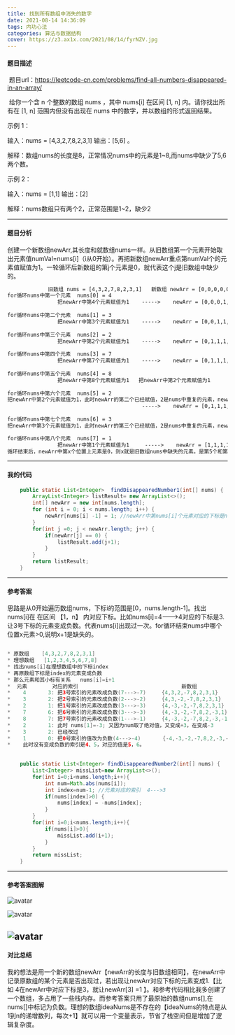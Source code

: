 ```yaml
---
title: 找到所有数组中消失的数字
date: 2021-08-14 14:36:09
tags: 内功心法
categories: 算法与数据结构
cover: https://z3.ax1x.com/2021/08/14/fyrNZV.jpg
---
```



#### 题目描述

​	题目url：https://leetcode-cn.com/problems/find-all-numbers-disappeared-in-an-array/

​	给你一个含 n 个整数的数组 nums ，其中 nums[i] 在区间 [1, n] 内。请你找出所有在 [1, n] 范围内但没有出现在 nums 中的数字，并以数组的形式返回结果。

示例 1：

输入：nums = [4,3,2,7,8,2,3,1]    输出：[5,6] 。

解释：数组nums的长度是8，正常情况nums中的元素是1~8,而nums中缺少了5,6两个数。


示例 2：

输入：nums = [1,1]   输出：[2]

解释：nums数组只有两个2，正常范围是1~2，缺少2

---

#### 题目分析

​	创建一个新数组newArr,其长度和就数组nums一样。从旧数组第一个元素开始取出元素值numVal=nums[i]（i从0开始）。再把新数组newArr重点第numVal个的元素值赋值为1。一轮循环后新数组的第j个元素是0，就代表这个j是旧数组中缺少的。

```txt
             旧数组 nums = [4,3,2,7,8,2,3,1]   新数组 newArr = [0,0,0,0,0,0,0,0]
for循环nums中第一个元素  nums[0] = 4 
				把newArr中第4个元素赋值为1    ----->    newArr = [0,0,0,1,0,0,0,0]
				
for循环nums中第二个元素  nums[1] = 3 		
				把newArr中第3个元素赋值为1    ----->    newArr = [0,0,1,1,0,0,0,0]
				
for循环nums中第三个元素  nums[2] = 2 	
				把newArr中第2个元素赋值为1    ----->    newArr = [0,1,1,1,0,0,0,0]
				
for循环nums中第四个元素  nums[3] = 7 				
				把newArr中第7个元素赋值为1    ----->    newArr = [0,1,1,1,0,0,1,0]
				
for循环nums中第五个元素  nums[4] = 8 				
				把newArr中第8个元素赋值为1   把newArr中第2个元素赋值为1
				
for循环nums中第六个元素  nums[5] = 2 					
把newArr中第2个元素赋值为1，此时newArr的第二个已经赋值，2是nums中重复的元素，newArr不变
										   ----->    newArr = [0,1,1,1,0,0,1,1]
										   
for循环nums中第七个元素  nums[6] = 3										   
把newArr中第3个元素赋值为1，此时newArr的第三个已经赋值，2是nums中重复的元素，newArr不变													   ----->    newArr = [0,1,1,1,0,0,1,1]

for循环nums中第八个元素  nums[7] = 1
				把newArr中第1个元素赋值为1     ----->    newArr = [1,1,1,1,0,0,1,1]
循环结束后，newArr中第x个位置上元素是0，则x就是旧数组nums中缺失的元素。是第5个和第6个缺失
```
---
#### 我的代码

```java
	public static List<Integer>  findDisappearedNumber1(int[] nums) { 
		ArrayList<Integer> listResult= new ArrayList<>();
        int[] newArr = new int[nums.length];
        for (int i = 0; i < nums.length; i++) {
            newArr[nums[i] -1] = 1; //newArr中第nums[i]个元素对应的下标是nums[i]-1
        }
        for(int j =0; j < newArr.length; j++) {
            if(newArr[j] == 0) {
                listResult.add(j+1);
            }
        }
        return listResult;
    }
```
---
#### 参考答案

​	思路是从0开始遍历数组nums，下标i的范围是[0，nums.length-1]。找出nums[i]在 在区间 【1，n】 内对应下标。比如nums[i]=4--->4对应的下标是3.让3号下标的元素变成负数。代表nums[i]出现过一次。for循环结束nums中哪个位置x元素>0,说明x+1是缺失的。

```java

* 原数组    [4,3,2,7,8,2,3,1]
* 理想数组   [1,2,3,4,5,6,7,8]     	
* 找出nums[i]在理想数组中的下标index
* 再原数组下标是index的元素变成负数    
* 那么元素和其小标有关系   nums[i]=i+1
*  元素        对应的索引                                 新数组
*    4       3: 把3号索引的元素改成负数(7--->-7)     {4,3,2,-7,8,2,3,1}
*    3       2: 把2号索引的元素改成负数(2--->-2)     {4,3,-2,-7,8,2,3,1}
*    2       1: 把1号索引的元素改成负数(3--->-3)     {4,-3,-2,-7,8,2,3,1}
*    7       6: 把6号索引的元素改成负数(3--->-3)     {4,-3,-2,-7,8,2,-3,1}
*    8       7: 把7号索引的元素改成负数(1--->-1)     {4,-3,-2,-7,8,2,-3,-1}
*    2       1: 此时 nums[1]=-3; 又因为num取了绝对值，又变成+3，在变成-3
*    3       2: 已经改过
*    1       0: 把0号索引的值改为负数(4--->-4)       {-4,-3,-2,-7,8,2,-3,-1}
*    此时没有变成负数的索引是4、5，对应的值是5，6。

   
    public static List<Integer> findDisappearedNumber2(int[] nums) {
        List<Integer> missList=new ArrayList<>();
        for(int i=0;i<nums.length;i++){
            int num=Math.abs(nums[i]);
            int index=num-1; //元素对应的索引  4--->3
            if(nums[index]>0) {
                nums[index] = -nums[index];
            }
        }
        for(int i=0;i<nums.length;i++){
            if(nums[i]>0){
                missList.add(i+1);
            }
        }
        return missList;
    }
```
---
#### 参考答案图解

![avatar](https://s3.bmp.ovh/imgs/2021/08/27f967e5b44249bc.png)

![avatar](https://s3.bmp.ovh/imgs/2021/08/e5a3ed298be5de37.png)

![avatar](https://s3.bmp.ovh/imgs/2021/08/7abb04523ef7e1da.png)
---
#### 对比总结

​	我的想法是用一个新的数组newArr【newArr的长度与旧数组相同】，在newArr中记录原数组的某个元素是否出现过，若出现让newArr对应下标的元素变成1.【比如 4在newArr中对应下标是3，就让newArr[3] =1 】。和参考代码相比我多创建了一个数组，多占用了一些栈内存。而参考答案只用了最原始的数组nums[],在nums[]中标记为负数。理想的数组ideaNums是不存在的【ideaNums的特点是从1到n的递增数列，每次+1】就可以用一个变量表示，节省了栈空间但是增加了逻辑复杂度。